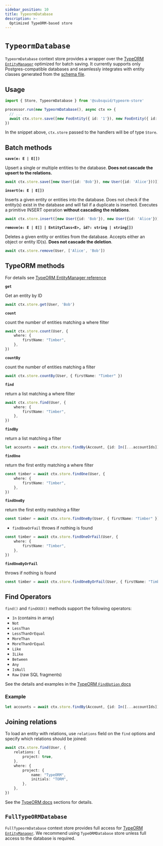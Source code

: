 ```yaml
---
sidebar_position: 10
title: TypeormDatabase
description: >-
  Optimized TypeORM-based store
---
```


# `TypeormDatabase` 

`TypeormDatabase` context store provides a wrapper over the [TypeORM `EntityManager`](https://typeorm.io/entity-manager-api) optimized for batch saving. It currently supports only Postgres-compatible databases and seamlessly integrates with entity classes generated from the [schema file](/basics/schema-file).

## Usage
 
```ts
import { Store, TypeormDatabase } from '@subsquid/typeorm-store'

processor.run(new TypeormDatabase(), async ctx => {
  // ...  
  await ctx.store.save([new FooEntity({ id: '1'}), new FooEntity({ id: '2'})])
})
``` 

In the snippet above, `ctx.store` passed to the handlers will be of type `Store`.


## Batch methods

**`save(e: E | E[])`** 

Upsert a single or multiple entities to the database. **Does not cascade the upsert to the relations.**

```ts
await ctx.store.save([new User({id: 'Bob'}), new User({id: 'Alice'}))])
```

**`insert(e: E | E[])`**

Inserts a given entity or entities into the database. Does not check if the entity(s) exist in the database and will fail if a duplicate is inserted. Executes a primitive INSERT operation **without cascading the relations**.

```ts
await ctx.store.insert([new User({id: 'Bob'}), new User({id: 'Alice'}))])
```

**`remove(e: E | E[] | EntityClass<E>, id?: string | string[])`**

Deletes a given entity or entities from the database. Accepts either an object or entity ID(s). **Does not cascade the deletion**.

```ts
await ctx.store.remove(User, ['Alice', 'Bob'])
```

## TypeORM methods

For details see [TypeORM EntityManager reference](https://typeorm.io/entity-manager-api)


**`get`**

Get an entity by ID

```ts
await ctx.store.get(User, 'Bob')
```

**`count`**

count the number of entities matching a where filter
```ts
await ctx.store.count(User, {
    where: {
        firstName: "Timber",
    },
})
```

**`countBy`**

count the number of entities matching a filter
```ts
await ctx.store.countBy(User, { firstName: "Timber" })
```

**`find`** 

return a list matching a where filter
```ts
await ctx.store.find(User, {
    where: {
        firstName: "Timber",
    },
})
```
**`findBy`** 

return a list matching a filter
```ts
let accounts = await ctx.store.findBy(Account, {id: In([...accountIds])})
```

**`findOne`** 

return the first entity matching a where filter
```ts
const timber = await ctx.store.findOne(User, {
    where: {
        firstName: "Timber",
    },
})
```

**`findOneBy`** 

return the first entity matching a filter
```ts
const timber = await ctx.store.findOneBy(User, { firstName: "Timber" })
```
- `findOneOrFail` throws if nothing is found
```ts
const timber = await ctx.store.findOneOrFail(User, {
    where: {
        firstName: "Timber",
    },
})
```

**`findOneByOrFail`** 

throws if nothing is found
```ts
const timber = await ctx.store.findOneByOrFail(User, { firstName: "Timber" })
```

## Find Operators

`find()` and `findXXX()` methods support the following operators:

- `In` (contains in array)
- `Not`
- `LessThan`
- `LessThanOrEqual`
- `MoreThan`
- `MoreThanOrEqual`
- `Like`
- `ILike`
- `Between`
- `Any`
- `IsNull`
- `Raw` (raw SQL fragments)

See the details and examples in the [TypeORM `FindOption` docs](https://typeorm.io/find-options#advanced-options)

### Example 

```ts
let accounts = await ctx.store.findBy(Account, {id: In([...accountIds])})
```

## Joining relations

To load an entity with relations, use `relations` field on the `find` options and specify which relations should be joined:

```ts
await ctx.store.find(User, {
    relations: {
        project: true,
    },
    where: {
        project: {
            name: "TypeORM",
            initials: "TORM",
        },
    },
})
```

See the [TypeORM docs](https://typeorm.io/find-options) sections for details. 


## `FullTypeORMDatabase`

`FullTypeormDatabase` context store provides full access for [TypeORM `EntityManager`](https://typeorm.io/working-with-entity-manager). We recommend using `TypeORMDatabase` store unless full access to the database is required.